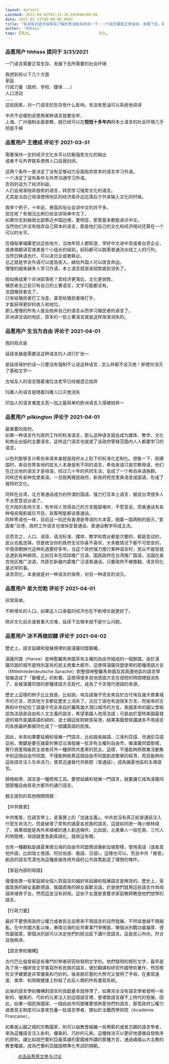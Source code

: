 ```yaml
---
layout: default
Lastmod: 2021-04-02T03:31:16.693840+00:00
date: 2021-03-31T00:00:00.000Z
title: "有没有对语言保育有了解的葱油能系统讲一下：一门语言要能正常延续、发展下去，需要什么样的环境？"
author: "hhhsss"
tags: [政治,								文化,								语言,								方言,								语言政策]
---
```



### 品葱用户 **hhhsss** 提问于 3/31/2021
    
一门语言需要正常生存、发展下去所需要的社会环境  
  
我想到有以下几个方面  
家庭  
行政力量（政府、学校、媒体……）  
人口流动  
……  
这些因素，对一门语言的生存有什么影响，有没有葱油可以系统地讲讲  
  
中共不会傻到说使用某种语言就要坐牢，  
上海、广州强制全面普教，就已经可以在**短短十多年内**将本土语言的社会环境几乎彻底干掉
    
                

### 品葱用户 **王德成** 评论于 2021-03-31
        
需要保持一定的经济文化水平以抗衡强势文化的输出  
或者不与外界联系使用人口自我封闭。  
  
这两个条件一是决定了没有足够动力全面抛弃原本的语言学习外语。  
一个决定了没有条件与外界沟通学习外语。  
否则的话为了经济利益，  
人们会渐渐抛弃弱势的语言，转而学习强势文化的语言。  
尤其是当自己母语使用地区的经济条件远远落后于外来输入文化的时候。  
  
我举个例子，十年前，泰国风俗业会讲中文的并不多。  
现在呢？有相当比例已经会讲简单中文了。  
如果你去到越南北部靠近中国边境，更明显，那里基本都能讲点中文。  
当然他们并没有抛弃自己原本的语言，那是他们自己的文化和经济相对还算在一个可以的水平。  
  
在缅甸柬埔寨老挝这些地方，当地年轻人都知道，学好中文进中资或者台资企业，  
或者做翻译官或者是个小组长的级别。起码都可以脱离普通流水线工人的行列。  
当然日韩语也行，可以进日企或者韩企。  
总之就是学会外语可以提高收入。嫁给外国人可以改变命运。  
慢慢的越来越多人学习外语，本土语言就渐渐弱势直到消失了。  
  
  
假如换成某个非洲部落呢？其经济更落后，文化更弱势。  
殖民者去之前只有自己的土著语言，文字可能都没有。  
法国殖民者去了，  
只有给殖民者打工当差，甚至给殖民者做打手，  
才能获得更好的收入和地位。  
那么慢慢的所有人就会抛弃自己的语言从而学习殖民者的语言了。  
非洲讲法语的地区，原本的一些土著语言就是这样渐渐消失的。
        
                

### 品葱用户 **生当为自由** 评论于 2021-04-01
        
我的观点是  
  
延续发展是需要说这种语言的人进行扩张～  
  
是延续保护的话～只要没有强制不让说这种语言…怎么样都不会灭绝！即使你消灭了基础文字～  
  
古埃及人的语言随着诸位法老早已经被遗忘抛弃  
  
玛雅人的语言是随着玛雅人口灭绝消失  
  
印加人的语言难度太高～加之最简单的欧洲语言入侵被抛弃～
        
                

### 品葱用户 **pilkington** 评论于 2021-04-01
        
最重要的政府。  
如果一种语言作为政府工作的标准语言，那么这种语言就会成为媒体、教学、文化和商业出版的主要语言，这样这门语言也就成了该政府管辖范围内人人都要学习的语言。  
  
以色列能够复兴希伯来语本身就是政府从上到下的标准化定制化。想象一下，刚建国时，来自世界各地的犹太人本身就有不同的语言，希伯来语只是宗教用语，他们在迁出地的语言才是母语，经过几十年的共同生活，变成了一个希伯来语族群。  
同样还有各种克里奥语，一旦脱离殖民政府，新政府把克里奥语变成国语，形成了独特的文化。  
  
同样在台湾，北方普通话成为的所谓的国语，强力打压本土语言，据说台湾很多人不太愿意说台语了。  
在大陆的各地方言，有年轻人觉得自己的方言粗鄙难听，不愿意说，而普通话有各种电视电影娱乐节目，政客明星都说普通话。  
同样粤语也一样，目前这一刻还有香港是粤语的大本营，随着一国两制的毁灭，”爱国者“治港，政府工作语言也很快变普通话，普通话教学将成主流。  
  
总而言之，人口、语音、语法标准、媒体、教学和商业都是次要的、都是变动的，民众也能选择。但是统治你的政府无论你喜不喜欢，大多数情况下都不可改变的，毕竟改朝换代这种机遇要好多年。当这个政府强力推行某种语言时，民众不接受就会遇到各种麻烦，比如日本在琉球推广日语，国民政府在台湾推广国语，法国在奥克地区推广法语，共匪在新疆内蒙推广汉语普通话。只要政府不被推翻，语言同化是迟早的事。  
语言同化，本身就是对一种语言的保育，对另一种语言的消灭。
        
                

### 品葱用户 **弟大勿勃** 评论于 2021-04-01
        
非常简单。  
  
不断增长的人口。如果这人口承载的经济也在不断增长就更好了。  
  
除非文化自杀或者重大灾难，延续下去根本就不是什么问题。
        
                

### 品葱用户 **決不再做奴隸** 评论于 2021-04-02
        
歷史上，語言延續和發展規律的是漢薩同盟霸權。  
  
漢薩同盟（Hanse）是神聖羅馬帝國享有主權的自由市組成的一個聯盟。由於漢薩同盟的城市是特別富有的民主商業大都市，這使得漢薩同盟使用的那種德語方言（Mittelniederdeutsche Sprache）對整個神聖羅馬帝國及其周邊地區的語言學發展造成了「霸權式」的影響。這使得很多其他德語方言在很短的時間裡就消失了，並被漢薩同盟的那種德語方言取代，成為了今天現代德語的來源。  
  
歷史上這樣的例子比比皆是。比如說，埃及語幾乎完全來自於古代埃及幾大商業城市的方言，而其他方言都從歷史上消失了。古拉丁語也有過很多方言，而後來的古典和中世紀拉丁語幾乎完全來自於羅馬幾大港口城市的方言。美國革命的國父曾經認為法語是自由和人文主義的語言，希望美國人改用法語；可是由於當時美國最發達的城市是講英語的紐約、波士頓這些對歐貿易港，結果美國曾經講諸多不用語言的各族最終都被同化成了一個講英語的民族。  
  
因此，未來如果要延續和發展一門語言，比如說吳越語、江淮利亞語、坎通尼亞語這些，關鍵是要在諸夏的東亞沿海發展一批享有主權的自由市，像漢薩同盟那樣，實行資產階級民主或者另外一種排除共產黨的民主。這樣，不僅能夠把商業活動集中到這個自由市同盟、不僅能夠依靠這個自由市同盟創造繁榮的經濟，而且能夠向這些語言注入生命活力，使其迅速替代共匪腔（普通話），成為諸夏地區的主導語言。  
  
歸根結蒂，語言是一種商用工具。要想延續和發展一門語言，就要讓它成為漢薩同盟那種自由貿易大都市的通行語言。  
  
題主提到的其他相關問題：  
  
【中共推普】  
  
中共推普，在語言學上，是事實上的「加速主義」。中共並沒有真正給普通話注入什麼生命活力，而是破壞了原有的諸夏各民族的語言。這就如同把一塊小樹林燒了，結果祗能是為外來植被的進入創造條件。比如說，北美華人一般在兩、三代人的時間裡，母語就會急劇英語化，就與這有關。  
  
也有一種觀點是諸夏東南沿海的自由市同盟應該像新加坡那樣，使用英語（或者其他外語，比如瑞士德語、阿拉伯語、俄語、日語）。這樣也可以。而且中共「推普」創造的語言荒漠也為這種直接改用外語的公共政策創造了理想的條件。  
  
【家庭內部的母語】  
  
僅僅依靠一些家庭婦女個人對語言的偏好來延續和發展語言是無效的。歷史上，英國貴族的婦女喜歡德語、俄國貴族的婦女喜歡法語，於是她們就用這些語言作為母語來哺育子女。然而這並沒有卵用。這些子女還是會要求家庭教師教授他們想學的語言。  
  
【行政力量】  
  
最好不要使用政府公權力或者民主投票來干預語言的自然發展，不然祗會越干預越亂。在中共國大亂以後，東南沿海的反共軍事鬥爭裡面，哪個派別戰功最雄厚、德性最服眾，那個派別就可以決定他們的統治區下講什麼語言。這是民心所向，符合自發秩序。  
  
【語言學術機構】  
  
古代巴比倫曾經是有專門的學者研究和發明文字的。他們發明的楔形文字，最早是為了用一種拼音文字書寫所有民族的語言，便於翻譯和研究外國學術著作，然而楔形文字確實是非常優美和巧妙的。後來腓尼基的大祭司又發明了字母，在書寫速度、美學、和用眼健康上秒殺了此前人類的所有書寫系統。  
  
此後的語言學術機構對語言的貢獻基本就停滯了。如果完全沒有語言學者發明一些新的、優美的、巧妙的元素注入到這個語言裡，會導致語言跟不上時代的發展。因此，如果一個民族國家、一個自由市同盟確實很熱愛他們的語言，那麼政府公權力或者民主制度可以拿來包養一批語言學者，類似於法蘭西學術院（Académie Française）。  
  
如果是山巔之城的宗教國家，則可以由教會組織一些帶薪的或者志願的語言學者，來為這種語言注入新的、優美的、巧妙的元素。這種做法可以更好地遵循自發秩序的原則，讓比如說巴蜀利亞最英雄的愛國者所講的那種方言，通過峨眉山大主教的教會權威，成為巴蜀利亞國語標準化考試的規範。
        
                





> [点击品葱原文参与讨论](https://pincong.rocks/question/37615)

